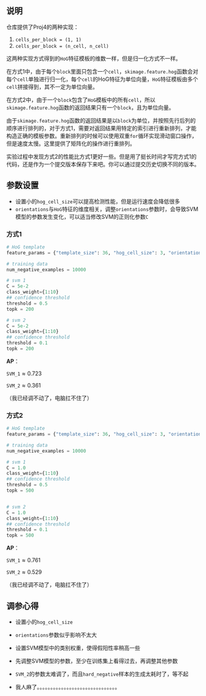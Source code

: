 ## 说明

仓库提供了Proj4的两种实现：

1. `cells_per_block = (1, 1)`
2. `cells_per_block = (n_cell, n_cell)`

这两种实现方式得到的`HoG`特征模板的维数一样，但是归一化方式不一样。

在方式1中，由于每个`block`里面只包含一个`cell`，`skimage.feature.hog`函数会对每个`cell`单独进行归一化，每个`cell`的HoG特征为单位向量，`HoG`特征模板由多个`cell`拼接得到，其不一定为单位向量。

在方式2中，由于一个`block`包含了`HoG`模板中的所有`cell`，所以`skimage.feature.hog`函数的返回结果只有一个`block`，且为单位向量。

由于`skimage.feature.hog`函数的返回结果是以`block`为单位，并按照先行后列的顺序进行排列的，对于方式1，需要对返回结果用特定的索引进行重新排列，才能构造正确的模板参数。重新排列的时候可以使用双重`for`循环实现滑动窗口操作，但是速度太慢。这里提供了矩阵化的操作进行重排列。

实验过程中发现方式2的性能比方式1更好一些。但是用了挺长时间才写完方式1的代码，还是作为一个提交版本保存下来吧。你可以通过提交历史切换不同的版本。





## 参数设置

* 设置小的`hog_cell_size`可以提高检测性能，但是运行速度会降低很多
* `orientations`与`HoG`特征的维度相关，调整`orientations`参数时，会导致SVM模型的参数发生变化，可以适当修改SVM的正则化参数`C`



### 方式1

```python
# HoG template
feature_params = {"template_size": 36, "hog_cell_size": 3, "orientations" : 31}

# training data
num_negative_examples = 10000

# svm 1
C = 5e-2
class_weight={1:10}
## confidence threshold
threshold = 0.5
topk = 200

# svm 2
C = 5e-2
class_weight={1:10}
## confidence threshold
threshold = 0.1
topk = 200
```

**AP**：

`SVM_1`$\approx 0.723$

`SVM_2`$\approx 0.361$

（我已经调不动了，电脑扛不住了）



### 方式2

```python
# HoG template
feature_params = {"template_size": 36, "hog_cell_size": 3, "orientations" : 31}

# training data
num_negative_examples = 10000

# svm 1
C = 1.0
class_weight={1:10}
## confidence threshold
threshold = 0.5
topk = 500


# svm 2
C = 1.0
class_weight={1:10}
## confidence threshold
threshold = 0.1
topk = 500
```

**AP**：

`SVM_1`$\approx 0.761$

`SVM_2`$\approx 0.529$

（我已经调不动了，电脑扛不住了）



## 调参心得

* 设置小的`hog_cell_size`

* `orientations`参数似乎影响不太大

* 设置SVM模型中的类别权重，使得假阳性率稍高一些

* 先调整SVM模型的参数，至少在训练集上看得过去，再调整其他参数

* `SVM_2`的参数太难调了，而且`hard_negative`样本的生成太耗时了，等不起

* 我人麻了。。。。。。。。。。。。。。。。。。。。。。。。。。。。。。

  

